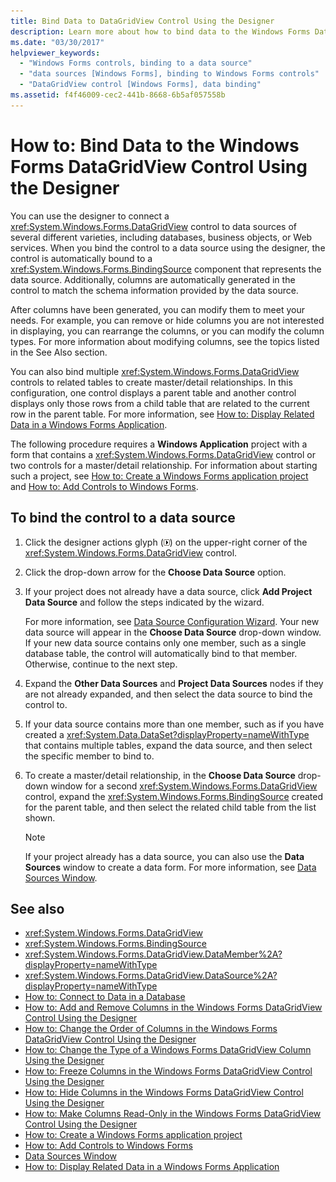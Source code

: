 ```yaml
---
title: Bind Data to DataGridView Control Using the Designer
description: Learn more about how to bind data to the Windows Forms DataGridView control using the designer.     
ms.date: "03/30/2017"
helpviewer_keywords:
  - "Windows Forms controls, binding to a data source"
  - "data sources [Windows Forms], binding to Windows Forms controls"
  - "DataGridView control [Windows Forms], data binding"
ms.assetid: f4f46009-cec2-441b-8668-6b5af057558b
---
```

# How to: Bind Data to the Windows Forms DataGridView Control Using the Designer

You can use the designer to connect a <xref:System.Windows.Forms.DataGridView> control to data sources of several different varieties, including databases, business objects, or Web services. When you bind the control to a data source using the designer, the control is automatically bound to a <xref:System.Windows.Forms.BindingSource> component that represents the data source. Additionally, columns are automatically generated in the control to match the schema information provided by the data source.

 After columns have been generated, you can modify them to meet your needs. For example, you can remove or hide columns you are not interested in displaying, you can rearrange the columns, or you can modify the column types. For more information about modifying columns, see the topics listed in the See Also section.

 You can also bind multiple <xref:System.Windows.Forms.DataGridView> controls to related tables to create master/detail relationships. In this configuration, one control displays a parent table and another control displays only those rows from a child table that are related to the current row in the parent table. For more information, see [How to: Display Related Data in a Windows Forms Application](/previous-versions/visualstudio/visual-studio-2013/57tx3hhe(v=vs.120)).

 The following procedure requires a **Windows Application** project with a form that contains a <xref:System.Windows.Forms.DataGridView> control or two controls for a master/detail relationship. For information about starting such a project, see [How to: Create a Windows Forms application project](/visualstudio/ide/step-1-create-a-windows-forms-application-project) and [How to: Add Controls to Windows Forms](how-to-add-controls-to-windows-forms.md).

## To bind the control to a data source

1. Click the designer actions glyph (![Small black arrow](./media/designer-actions-glyph.gif)) on the upper-right corner of the <xref:System.Windows.Forms.DataGridView> control.

2. Click the drop-down arrow for the **Choose Data Source** option.

3. If your project does not already have a data source, click **Add Project Data Source** and follow the steps indicated by the wizard.

     For more information, see [Data Source Configuration Wizard](/previous-versions/visualstudio/visual-studio-2013/w4dd7z6t(v=vs.120)). Your new data source will appear in the **Choose Data Source** drop-down window. If your new data source contains only one member, such as a single database table, the control will automatically bind to that member. Otherwise, continue to the next step.

4. Expand the **Other Data Sources** and **Project Data Sources** nodes if they are not already expanded, and then select the data source to bind the control to.

5. If your data source contains more than one member, such as if you have created a <xref:System.Data.DataSet?displayProperty=nameWithType> that contains multiple tables, expand the data source, and then select the specific member to bind to.

6. To create a master/detail relationship, in the **Choose Data Source** drop-down window for a second <xref:System.Windows.Forms.DataGridView> control, expand the <xref:System.Windows.Forms.BindingSource> created for the parent table, and then select the related child table from the list shown.

    > [!NOTE]
    > If your project already has a data source, you can also use the **Data Sources** window to create a data form. For more information, see [Data Sources Window](/previous-versions/visualstudio/visual-studio-2013/6ckyxa83(v=vs.120)).

## See also

- <xref:System.Windows.Forms.DataGridView>
- <xref:System.Windows.Forms.BindingSource>
- <xref:System.Windows.Forms.DataGridView.DataMember%2A?displayProperty=nameWithType>
- <xref:System.Windows.Forms.DataGridView.DataSource%2A?displayProperty=nameWithType>
- [How to: Connect to Data in a Database](/previous-versions/visualstudio/visual-studio-2013/fxk9yw1t(v=vs.120))
- [How to: Add and Remove Columns in the Windows Forms DataGridView Control Using the Designer](add-and-remove-columns-in-the-datagrid-using-the-designer.md)
- [How to: Change the Order of Columns in the Windows Forms DataGridView Control Using the Designer](change-the-order-of-columns-in-the-datagrid-using-the-designer.md)
- [How to: Change the Type of a Windows Forms DataGridView Column Using the Designer](change-the-type-of-a-wf-datagridview-column-using-the-designer.md)
- [How to: Freeze Columns in the Windows Forms DataGridView Control Using the Designer](freeze-columns-in-the-datagrid-using-the-designer.md)
- [How to: Hide Columns in the Windows Forms DataGridView Control Using the Designer](hide-columns-in-the-datagrid-using-the-designer.md)
- [How to: Make Columns Read-Only in the Windows Forms DataGridView Control Using the Designer](make-columns-read-only-in-the-datagrid-using-the-designer.md)
- [How to: Create a Windows Forms application project](/visualstudio/ide/step-1-create-a-windows-forms-application-project)
- [How to: Add Controls to Windows Forms](how-to-add-controls-to-windows-forms.md)
- [Data Sources Window](/previous-versions/visualstudio/visual-studio-2013/6ckyxa83(v=vs.120))
- [How to: Display Related Data in a Windows Forms Application](/previous-versions/visualstudio/visual-studio-2013/57tx3hhe(v=vs.120))
